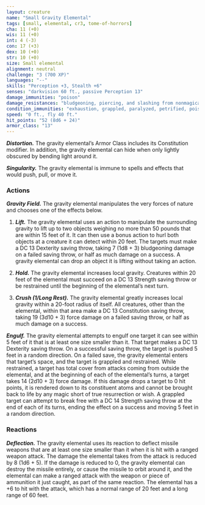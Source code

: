```yaml
---
layout: creature
name: "Small Gravity Elemental"
tags: [small, elemental, cr3, tome-of-horrors]
cha: 11 (+0)
wis: 11 (+0)
int: 4 (-3)
con: 17 (+3)
dex: 10 (+0)
str: 10 (+0)
size: Small elemental
alignment: neutral
challenge: "3 (700 XP)"
languages: "--"
skills: "Perception +3, Stealth +6"
senses: "darkvision 60 ft., passive Perception 13"
damage_immunities: "poison"
damage_resistances: "bludgeoning, piercing, and slashing from nonmagical weapons"
condition_immunities: "exhaustion, grappled, paralyzed, petrified, poisoned, prone, restrained, unconscious"
speed: "0 ft., fly 40 ft."
hit_points: "52 (8d6 + 24)"
armor_class: "13"
---
```


***Distortion.*** The gravity elemental’s Armor Class includes its
Constitution modifier. In addition, the gravity elemental can hide when
only lightly obscured by bending light around it.

***Singularity.*** The gravity elemental is immune to spells and effects that
would push, pull, or move it.

### Actions

***Gravity Field.*** The gravity elemental manipulates the very forces of
nature and chooses one of the effects below.

1. ***Lift.*** The gravity elemental uses an action to manipulate the surrounding
gravity to lift up to two objects weighing no more than 50 pounds that
are within 15 feet of it. It can then use a bonus action to hurl both objects
at a creature it can detect within 20 feet. The targets must make a DC
13 Dexterity saving throw, taking 7 (1d8 + 3) bludgeoning damage on
a failed saving throw, or half as much damage on a success. A gravity
elemental can drop an object it is lifting without taking an action.

2. ***Hold.*** The gravity elemental increases local gravity. Creatures within 20
feet of the elemental must succeed on a DC 13 Strength saving throw or be
restrained until the beginning of the elemental’s next turn.

3. ***Crush (1/Long Rest).*** The gravity elemental greatly increases local gravity
within a 20-foot radius of itself. All creatures, other than the elemental,
within that area make a DC 13 Constitution saving throw, taking 19 (3d10 + 3) force damage on a failed saving throw, or half as much damage on a success.

***Engulf.*** The gravity elemental attempts to engulf one target it can see
within 5 feet of it that is at least one size smaller than it. That target makes
a DC 13 Dexterity saving throw. On a successful saving throw, the target is
pushed 5 feet in a random direction. On a failed save, the gravity elemental
enters that target’s space, and the target is grappled and restrained. While
restrained, a target has total cover from attacks coming from outside the
elemental, and at the beginning of each of the elemental’s turns, a target
takes 14 (2d10 + 3) force damage. If this damage drops a target to 0 hit
points, it is rendered down to its constituent atoms and cannot be brought
back to life by any magic short of true resurrection or wish.
A grappled target can attempt to break free with a DC 14 Strength
saving throw at the end of each of its turns, ending the effect on a success
and moving 5 feet in a random direction.

### Reactions

***Deflection.*** The gravity elemental uses its reaction to deflect missile
weapons that are at least one size smaller than it when it is hit with a
ranged weapon attack. The damage the elemental takes from the attack
is reduced by 8 (1d6 + 5). If the damage is reduced to 0, the gravity
elemental can destroy the missile entirely, or cause the missile to orbit
around it, and the elemental can make a ranged attack with the weapon
or piece of ammunition it just caught, as part of the same reaction. The
elemental has a +6 to hit with the attack, which has a normal range of 20
feet and a long range of 60 feet.

